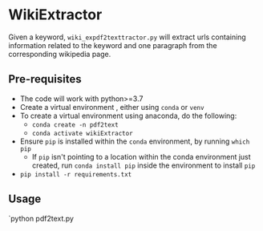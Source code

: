 # WikiExtractor

Given a keyword, `wiki_expdf2texttractor.py` will extract urls containing information related to the keyword and one paragraph from the corresponding wikipedia page.

## Pre-requisites

- The code will work with python>=3.7
- Create a virtual environment , either using `conda` or `venv`
- To create a virtual environment using anaconda, do the following:
    - `conda create -n pdf2text`
    - `conda activate wikiExtractor`
- Ensure `pip` is installed within the `conda` environment, by running `which pip`
    - If `pip` isn't pointing to a location within the conda environment just created, run `conda install pip` 
      inside the environment to install `pip`
- `pip install -r requirements.txt`

## Usage
`python pdf2text.py 




